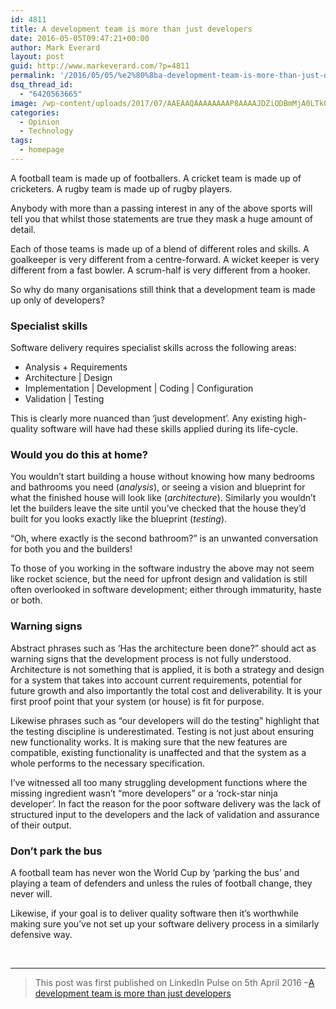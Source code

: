 ```yaml
---
id: 4811
title: ​A development team is more than just developers
date: 2016-05-05T09:47:21+00:00
author: Mark Everard
layout: post
guid: http://www.markeverard.com/?p=4811
permalink: '/2016/05/05/%e2%80%8ba-development-team-is-more-than-just-developers/'
dsq_thread_id:
  - "6420563665"
image: /wp-content/uploads/2017/07/AAEAAQAAAAAAAAP8AAAAJDZiODBmMjA0LTk0ZjctNDBmYy05ODFjLTVjYTM5Njc4YjEzYg.jpg
categories:
  - Opinion
  - Technology
tags:
  - homepage
---
```

A football team is made up of footballers. A cricket team is made up of cricketers. A rugby team is made up of rugby players.

Anybody with more than a passing interest in any of the above sports will tell you that whilst those statements are true they mask a huge amount of detail.

Each of those teams is made up of a blend of different roles and skills. A goalkeeper is very different from a centre-forward. A wicket keeper is very different from a fast bowler. A scrum-half is very different from a hooker.

So why do many organisations still think that a development team is made up only of developers?

### Specialist skills

Software delivery requires specialist skills across the following areas:

  - Analysis + Requirements
  - Architecture | Design
  - Implementation | Development | Coding | Configuration
  - Validation | Testing

This is clearly more nuanced than &#8216;just development&#8217;. Any existing high-quality software will have had these skills applied during its life-cycle.

### Would you do this at home?

You wouldn&#8217;t start building a house without knowing how many bedrooms and bathrooms you need (_analysis_), or seeing a vision and blueprint for what the finished house will look like (_architecture_). Similarly you wouldn&#8217;t let the builders leave the site until you&#8217;ve checked that the house they&#8217;d built for you looks exactly like the blueprint (_testing_).

&#8220;Oh, where exactly is the second bathroom?&#8221; is an unwanted conversation for both you and the builders!

To those of you working in the software industry the above may not seem like rocket science, but the need for upfront design and validation is still often overlooked in software development; either through immaturity, haste or both.

### Warning signs

Abstract phrases such as &#8216;Has the architecture been done?&#8221; should act as warning signs that the development process is not fully understood. Architecture is not something that is applied, it is both a strategy and design for a system that takes into account current requirements, potential for future growth and also importantly the total cost and deliverability. It is your first proof point that your system (or house) is fit for purpose.

Likewise phrases such as &#8220;our developers will do the testing&#8221; highlight that the testing discipline is underestimated. Testing is not just about ensuring new functionality works. It is making sure that the new features are compatible, existing functionality is unaffected and that the system as a whole performs to the necessary specification.

I&#8217;ve witnessed all too many struggling development functions where the missing ingredient wasn&#8217;t &#8220;more developers&#8221; or a &#8216;rock-star ninja developer&#8217;. In fact the reason for the poor software delivery was the lack of structured input to the developers and the lack of validation and assurance of their output.

### Don&#8217;t park the bus

A football team has never won the World Cup by &#8216;parking the bus&#8217; and playing a team of defenders and unless the rules of football change, they never will.

Likewise, if your goal is to deliver quality software then it&#8217;s worthwhile making sure you&#8217;ve not set up your software delivery process in a similarly defensive way.

&nbsp;

* * *

> This post was first published on LinkedIn Pulse on 5th April 2016 –<a href="https://www.linkedin.com/pulse/development-team-more-than-just-developers-mark-everard-1" target="_blank" rel="noopener noreferrer">A development team is more than just developers</a>